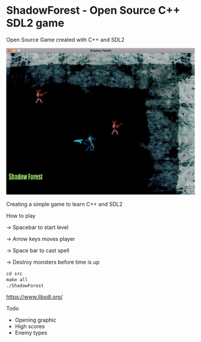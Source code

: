 # ShadowForest - Open Source C++ SDL2 game

Open Source Game created with C++ and SDL2

![Alt text](screenshot.jpg?raw=true "Screenshot")

Creating a simple game to learn C++ and SDL2

How to play

-> Spacebar to start level

-> Arrow keys moves player

-> Space bar to cast spell

-> Destroy monsters before time is up

```
cd src
make all
./ShadowForest
```

https://www.libsdl.org/

Todo
* Opening graphic
* High scores
* Enemy types
